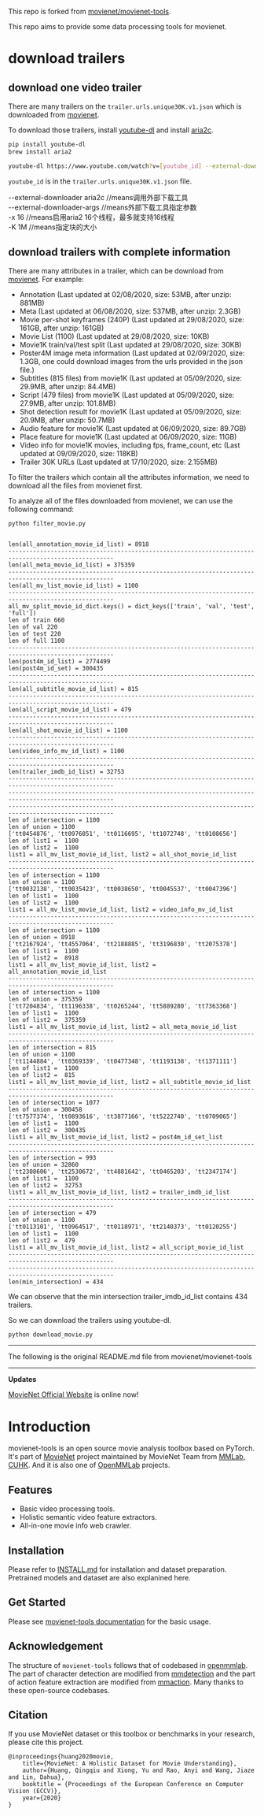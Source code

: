 This repo is forked from [movienet/movienet-tools](https://github.com/movienet/movienet-tools).

This repo aims to provide some data processing tools for movienet.

# download trailers
## download one video trailer

There are many trailers on the `trailer.urls.unique30K.v1.json` which is downloaded from [movienet](http://movienet.site/#).

To download those trailers, install [youtube-dl](https://youtube-dl.org/) and install [aria2c](https://github.com/aria2/aria2).

```bash
pip install youtube-dl
brew install aria2

youtube-dl https://www.youtube.com/watch?v=[youtube_id] --external-downloader aria2c --external-downloader-args "-x 16  -k 1M"
```
`youtube_id` is in the `trailer.urls.unique30K.v1.json` file.

--external-downloader aria2c //means调用外部下载工具  
--external-downloader-args //means外部下载工具指定参数  
-x 16 //means启用aria2 16个线程，最多就支持16线程  
-K 1M //means指定块的大小  


## download trailers with complete information

There are many attributes in a trailer, which can be download from [movienet](http://movienet.site/#).
For example:
- Annotation (Last updated at 02/08/2020, size: 53MB, after unzip: 881MB)
- Meta (Last updated at 06/08/2020, size: 537MB, after unzip: 2.3GB)
- Movie per-shot keyframes (240P) (Last updated at 29/08/2020, size: 161GB, after unzip: 161GB)
- Movie List (1100) (Last updated at 29/08/2020, size: 10KB) 
- Movie1K train/val/test split (Last updated at 29/08/2020, size: 30KB)
- Poster4M image meta information (Last updated at 02/09/2020, size: 1.3GB, one could download images from the urls provided in the json file.)
- Subtitles (815 files) from movie1K (Last updated at 05/09/2020, size: 29.9MB, after unzip: 84.4MB)
- Script (479 files) from movie1K (Last updated at 05/09/2020, size: 27.9MB, after unzip: 101.8MB)
- Shot detection result for movie1K (Last updated at 05/09/2020, size: 20.9MB, after unzip: 50.7MB)
- Audio feature for movie1K (Last updated at 06/09/2020, size: 89.7GB)
- Place feature for movie1K (Last updated at 06/09/2020, size: 11GB)
- Video info for movie1K movies, including fps, frame_count, etc (Last updated at 09/09/2020, size: 118KB)
- Trailer 30K URLs (Last updated at 17/10/2020, size: 2.155MB)  

To filter the trailers which contain all the attributes information, we need to download all the files from movienet first.

To analyze all of the files downloaded from movienet, we can use the following command:
 
```
python filter_movie.py


len(all_annotation_movie_id_list) = 8918
----------------------------------------------------------------------------------------------------
len(all_meta_movie_id_list) = 375359
----------------------------------------------------------------------------------------------------
len(all_mv_list_movie_id_list) = 1100
----------------------------------------------------------------------------------------------------
all_mv_split_movie_id_dict.keys() = dict_keys(['train', 'val', 'test', 'full'])
len of train 660
len of val 220
len of test 220
len of full 1100
----------------------------------------------------------------------------------------------------
len(post4m_id_list) = 2774499
len(post4m_id_set) = 300435
----------------------------------------------------------------------------------------------------
len(all_subtitle_movie_id_list) = 815
----------------------------------------------------------------------------------------------------
len(all_script_movie_id_list) = 479
----------------------------------------------------------------------------------------------------
len(all_shot_movie_id_list) = 1100
----------------------------------------------------------------------------------------------------
len(video_info_mv_id_list) = 1100
----------------------------------------------------------------------------------------------------
len(trailer_imdb_id_list) = 32753
----------------------------------------------------------------------------------------------------
----------------------------------------------------------------------------------------------------
----------------------------------------------------------------------------------------------------
len of intersection = 1100
len of union = 1100
['tt0454876', 'tt0976051', 'tt0116695', 'tt1072748', 'tt0108656']
len of list1 =  1100
len of list2 =  1100
list1 = all_mv_list_movie_id_list, list2 = all_shot_movie_id_list
----------------------------------------------------------------------------------------------------
len of intersection = 1100
len of union = 1100
['tt0032138', 'tt0035423', 'tt0038650', 'tt0045537', 'tt0047396']
len of list1 =  1100
len of list2 =  1100
list1 = all_mv_list_movie_id_list, list2 = video_info_mv_id_list
----------------------------------------------------------------------------------------------------
len of intersection = 1100
len of union = 8918
['tt2167924', 'tt4557064', 'tt2188885', 'tt3196830', 'tt2075378']
len of list1 =  1100
len of list2 =  8918
list1 = all_mv_list_movie_id_list, list2 = all_annotation_movie_id_list
----------------------------------------------------------------------------------------------------
len of intersection = 1100
len of union = 375359
['tt7204834', 'tt1196338', 'tt0265244', 'tt5889280', 'tt7363368']
len of list1 =  1100
len of list2 =  375359
list1 = all_mv_list_movie_id_list, list2 = all_meta_movie_id_list
----------------------------------------------------------------------------------------------------
len of intersection = 815
len of union = 1100
['tt1144884', 'tt0369339', 'tt0477348', 'tt1193138', 'tt1371111']
len of list1 =  1100
len of list2 =  815
list1 = all_mv_list_movie_id_list, list2 = all_subtitle_movie_id_list
----------------------------------------------------------------------------------------------------
len of intersection = 1077
len of union = 300458
['tt7577374', 'tt0893616', 'tt3877166', 'tt5222740', 'tt0709065']
len of list1 =  1100
len of list2 =  300435
list1 = all_mv_list_movie_id_list, list2 = post4m_id_set_list
----------------------------------------------------------------------------------------------------
len of intersection = 993
len of union = 32860
['tt2308606', 'tt2530672', 'tt4881642', 'tt0465203', 'tt2347174']
len of list1 =  1100
len of list2 =  32753
list1 = all_mv_list_movie_id_list, list2 = trailer_imdb_id_list
----------------------------------------------------------------------------------------------------
len of intersection = 479
len of union = 1100
['tt0113101', 'tt0964517', 'tt0118971', 'tt2140373', 'tt0120255']
len of list1 =  1100
len of list2 =  479
list1 = all_mv_list_movie_id_list, list2 = all_script_movie_id_list
----------------------------------------------------------------------------------------------------
----------------------------------------------------------------------------------------------------
len(min_intersection) = 434

```
We can observe that the min intersection trailer_imdb_id_list contains 434 trailers.

So we can download the trailers using youtube-dl.

```
python download_movie.py
```



------
The following is the original README.md file from movienet/movienet-tools


-------



**Updates**

[MovieNet Official Website](http://movienet.site/) is online now!

# Introduction
movienet-tools is an open source movie analysis toolbox based on PyTorch.
It's part of [MovieNet](http://movienet.site/) project maintained by MovieNet Team from [MMLab, CUHK](http://mmlab.ie.cuhk.edu.hk).
And it is also one of [OpenMMLab](https://open-mmlab.github.io/index.html) projects.

## Features
- Basic video processing tools.
- Holistic semantic video feature extractors.
- All-in-one movie info web crawler.

## Installation
Please refer to [INSTALL.md](docs/INSTALL.md) for installation and dataset preparation. Pretrained models and dataset are also explanined here.

## Get Started
Please see [movienet-tools documentation](http://docs.movienet.site/movie-toolbox/tools) for the basic usage.

## Acknowledgement
The structure of ``movienet-tools`` follows that of codebased in [openmmlab](https://github.com/open-mmlab).
The part of character detection are modified from [mmdetection](https://github.com/open-mmlab/mmdetection)
and the part of action feature extraction are modified from [mmaction](https://github.com/open-mmlab/mmaction).
Many thanks to these open-source codebases.

## Citation
If you use MovieNet dataset or this toolbox or benchmarks in your research, please cite this project.
```
@inproceedings{huang2020movie,
	title={MovieNet: A Holistic Dataset for Movie Understanding},
	author={Huang, Qingqiu and Xiong, Yu and Rao, Anyi and Wang, Jiaze and Lin, Dahua},
	booktitle = {Proceedings of the European Conference on Computer Vision (ECCV)}, 
	year={2020}
}
```
